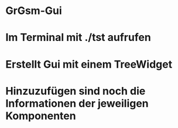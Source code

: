# GrGsm-Gui
#
# Im Terminal mit ./tst aufrufen
# Erstellt Gui mit einem TreeWidget
# Hinzuzufügen sind noch die Informationen der jeweiligen Komponenten
#
